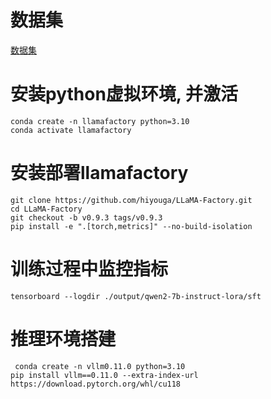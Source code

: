 # 数据集
[数据集](https://huggingface.co/datasets/ShengbinYue/DISC-Law-SFT)

# 安装python虚拟环境, 并激活
```
conda create -n llamafactory python=3.10
conda activate llamafactory
```
# 安装部署llamafactory
```
git clone https://github.com/hiyouga/LLaMA-Factory.git
cd LLaMA-Factory
git checkout -b v0.9.3 tags/v0.9.3
pip install -e ".[torch,metrics]" --no-build-isolation
```

# 训练过程中监控指标
```
tensorboard --logdir ./output/qwen2-7b-instruct-lora/sft
```

# 推理环境搭建
```
 conda create -n vllm0.11.0 python=3.10
pip install vllm==0.11.0 --extra-index-url https://download.pytorch.org/whl/cu118
```